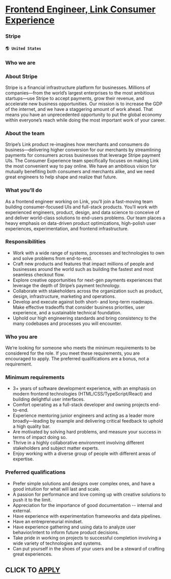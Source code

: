 # [Frontend Engineer, Link Consumer Experience](https://www.remotewlb.com/apply/frontend-engineer-link-consumer-experience)  
### Stripe  
#### `🌎 United States`  

### Who we are

### About Stripe

Stripe is a financial infrastructure platform for businesses. Millions of companies—from the world’s largest enterprises to the most ambitious startups—use Stripe to accept payments, grow their revenue, and accelerate new business opportunities. Our mission is to increase the GDP of the internet, and we have a staggering amount of work ahead. That means you have an unprecedented opportunity to put the global economy within everyone’s reach while doing the most important work of your career.

### About the team

Stripe’s Link product re-imagines how merchants and consumers do business—delivering higher conversion for our merchants by streamlining payments for consumers across businesses that leverage Stripe payment UIs. The Consumer Experience team specifically focuses on making Link the most convenient way to pay online. We have an ambitious vision for mutually benefiting both consumers and merchants alike, and we need great engineers to help shape and realize that future.

### What you’ll do

As a frontend engineer working on Link, you’ll join a fast-moving team building consumer-focused UIs and full-stack products. You’ll work with experienced engineers, product, design, and data science to conceive of and deliver world-class solutions to end-users problems. Our team places a heavy emphasis on data-driven product optimizations, high-polish user experiences, experimentation, and frontend infrastructure.

### Responsibilities

  * Work with a wide range of systems, processes and technologies to own and solve problems from end-to-end.
  * Craft new products and features that impact millions of people and businesses around the world such as building the fastest and most seamless checkout flow. 
  * Explore creative opportunities for next-gen payments experiences that leverage the depth of Stripe’s payment technology. 
  * Collaborate with stakeholders across the organization such as product, design, infrastructure, marketing and operations. 
  * Develop and execute against both short- and long-term roadmaps. Make effective tradeoffs that consider business priorities, user experience, and a sustainable technical foundation.
  * Uphold our high engineering standards and bring consistency to the many codebases and processes you will encounter. 

### Who you are

We’re looking for someone who meets the minimum requirements to be considered for the role. If you meet these requirements, you are encouraged to apply. The preferred qualifications are a bonus, not a requirement.

### Minimum requirements

  * 3+ years of software development experience, with an emphasis on modern frontend technologies (HTML/CSS/TypeScript/React) and building delightful user interfaces.
  * Comfort operating as a full-stack developer and owning projects end-to-end.
  * Experience mentoring junior engineers and acting as a leader more broadly—leading by example and delivering critical feedback to uphold a high quality bar.
  * Are motivated by solving hard problems, and measure your success in terms of impact doing so.
  * Thrive in a highly collaborative environment involving different stakeholders and subject matter experts.
  * Enjoy working with a diverse group of people with different areas of expertise.

### Preferred qualifications

  * Prefer simple solutions and designs over complex ones, and have a good intuition for what will last and scale.
  * A passion for performance and love coming up with creative solutions to push it to the limit.
  * Appreciation for the importance of good documentation -- internal and external. 
  * Have experience with experimentation frameworks and data pipelines. 
  * Have an entrepreneurial mindset.
  * Have experience gathering and using data to analyze user behavior/intent to inform future product decisions. 
  * Take pride in working on projects to successful completion involving a wide variety of technologies and systems.
  * Can put yourself in the shoes of your users and be a steward of crafting great experiences.

  
## CLICK TO [APPLY](https://www.remotewlb.com/apply/frontend-engineer-link-consumer-experience)

